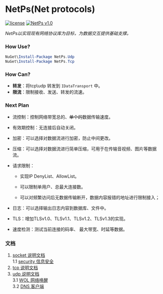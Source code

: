 # NetPs(Net protocols)

[![license](https://img.shields.io/github/license/NetProtocols/NetPs)](https://github.com/NetProtocols/NetPs/blob/main/LICENSE)
[![NetPs v1.0](https://github.com/NetProtocols/NetPs/actions/workflows/dotnet-desktop.yml/badge.svg)](https://github.com/NetProtocols/NetPs/actions/workflows/dotnet-desktop.yml)

*NetPs以实现现有网络协议库为目标，为数据交互提供基础支撑。*

### How Use?

```powershell
NuGet\Install-Package NetPs.Udp
NuGet\Install-Package NetPs.Tcp
```

### How Can?
- **转发**：将tcp\udp 转发到 ```IDataTransport``` 中。
- **限流**：限制接收、发送、转发的流速。

### Next Plan

- 流控制：控制网络带宽总的、~~单个的~~数据传输速度。

- 有效期控制：无连接后自动关闭。

- 加密：可以选择对数据流进行加密，防止中间更改。

- 压缩：可以选择对数据流进行简单压缩，可用于在传输音视频、图片等数据流。

- 请求限制：
  
  - 实现IP DenyList、AllowList。
  
  - 可以限制单用户、总最大连接数。
  
  - 可以对频繁访问后无数据传输断开，数据内容报错的地址进行限制接入；

- 日志：可以选择输出日志内容到数据库、文件中。

- TLS：增加TLSv1.0、TLSv1.1、TLSv1.2、TLSv1.3的实现。

- 速度检测：测试当前连接的码率、 最大带宽、时延等数据。


### 文档
1. [socket 说明文档](src\NetPs.Socket\readme.md)  
1.1 [security 信息安全](src\NetPs.Socket\Extras\Security\readme.md)  
2. [tcp 说明文档](src\NetPs.Tcp\readme.md)  
3. [udp 说明文档](src\NetPs.Udp\readme.md)  
3.1 [WOL 网络唤醒](src\NetPs.Udp\Wol\readme.md)  
3.2 [DNS 客户端](src\NetPs.Udp\DNS\readme.md)  